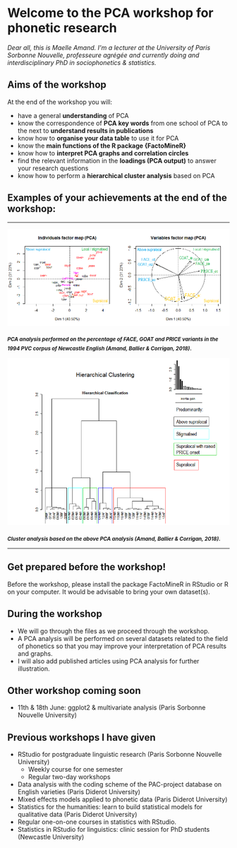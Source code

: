 # Welcome to the PCA workshop for phonetic research
*Dear all, this is Maelle Amand. I'm a lecturer at the University of Paris Sorbonne Nouvelle, professeure agrégée and currently doing and interdisciplinary PhD in sociophonetics & statistics.*

## Aims of the workshop
At the end of the workshop you will:
- have a general **understanding** of PCA
- know the correspondence of **PCA key words** from one school of PCA to the next to **understand results in publications**
- know how to **organise your data table** to use it for PCA
- know the **main functions of the R package {FactoMineR}**
- know how to **interpret PCA graphs and correlation circles**
- find the relevant information in the **loadings (PCA output)** to answer your research questions
- know how to perform a **hierarchical cluster analysis** based on PCA

## Examples of your achievements at the end of the workshop:
_________________________________________________________________________________________________________________

![PCA in language variation](ACP_FACE_GOAT_PRICE_PVC.png)

<sub> **_PCA analysis performed on the percentage of FACE, GOAT and PRICE variants in the 1994 PVC corpus of Newcastle English (Amand, Ballier & Corrigan, 2018)_.**

![PCA in language variation_2](cluster_speakers_FACE_GOAT_PRICE.png)

<sub> **_Cluster analysis based on the above PCA analysis (Amand, Ballier & Corrigan, 2018)_.**
_________________________________________________________________________________________________________________

## Get prepared before the workshop!

Before the workshop, please install the package FactoMineR in RStudio or R on your computer.
It would be advisable to bring your own dataset(s).

## During the workshop

- We will go through the files as we proceed through the workshop. 
- A PCA analysis will be performed on several datasets related to the field of phonetics so that you may improve your interpretation of PCA results and graphs.
- I will also add published articles using PCA analysis for further illustration.

## Other workshop coming soon
  - 11th & 18th June: ggplot2 & multivariate analysis (Paris Sorbonne Nouvelle University)
 
## Previous workshops I have given

- RStudio for postgraduate linguistic research (Paris Sorbonne Nouvelle University)
    - Weekly course for one semester
    - Regular two-day workshops
- Data analysis with the coding scheme of the PAC-project database on English varieties (Paris Diderot University)
- Mixed effects models applied to phonetic data (Paris Diderot University)
- Statistics for the humanities: learn to build statistical models for qualitative data (Paris Diderot University)
- Regular one-on-one courses in statistics with RStudio.
- Statistics in RStudio for linguistics: clinic session for PhD students (Newcastle University)

